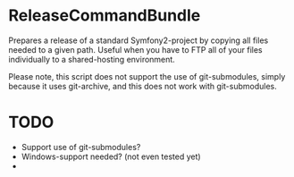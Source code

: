 ReleaseCommandBundle
====================

Prepares a release of a standard Symfony2-project by copying all files needed to a given path.
Useful when you have to FTP all of your files individually to a shared-hosting environment.

Please note, this script does not support the use of git-submodules, simply because it uses git-archive, and this does not work with git-submodules.

TODO
===================
* Support use of git-submodules?
* Windows-support needed? (not even tested yet)
* 